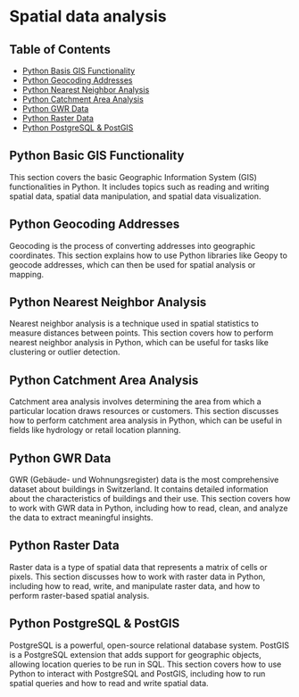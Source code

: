 # Spatial data analysis

## Table of Contents
- [Python Basis GIS Functionality](#python-basic-gis-functionality)
- [Python Geocoding Addresses](#python-geocoding-addresses)
- [Python Nearest Neighbor Analysis](#python-nearest-neighbor-analysis)
- [Python Catchment Area Analysis](#python-catchment-area-analysis)
- [Python GWR Data](#python-gwr-data)
- [Python Raster Data](#python-raster-data)
- [Python PostgreSQL & PostGIS](#python-postgresql-&-postgis)


## Python Basic GIS Functionality

This section covers the basic Geographic Information System (GIS) functionalities in Python. It includes topics such as reading and writing spatial data, spatial data manipulation, and spatial data visualization.

## Python Geocoding Addresses

Geocoding is the process of converting addresses into geographic coordinates. This section explains how to use Python libraries like Geopy to geocode addresses, which can then be used for spatial analysis or mapping.

## Python Nearest Neighbor Analysis

Nearest neighbor analysis is a technique used in spatial statistics to measure distances between points. This section covers how to perform nearest neighbor analysis in Python, which can be useful for tasks like clustering or outlier detection.

## Python Catchment Area Analysis

Catchment area analysis involves determining the area from which a particular location draws resources or customers. This section discusses how to perform catchment area analysis in Python, which can be useful in fields like hydrology or retail location planning.

## Python GWR Data

GWR (Gebäude- und Wohnungsregister) data is the most comprehensive dataset about buildings in Switzerland. It contains detailed information about the characteristics of buildings and their use. This section covers how to work with GWR data in Python, including how to read, clean, and analyze the data to extract meaningful insights.

## Python Raster Data

Raster data is a type of spatial data that represents a matrix of cells or pixels. This section discusses how to work with raster data in Python, including how to read, write, and manipulate raster data, and how to perform raster-based spatial analysis.

## Python PostgreSQL & PostGIS

PostgreSQL is a powerful, open-source relational database system. PostGIS is a PostgreSQL extension that adds support for geographic objects, allowing location queries to be run in SQL. This section covers how to use Python to interact with PostgreSQL and PostGIS, including how to run spatial queries and how to read and write spatial data.
